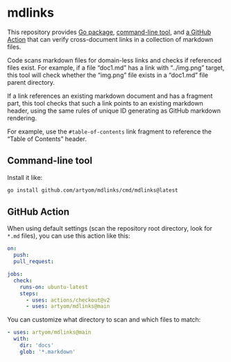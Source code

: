 # mdlinks

This repository provides [Go package](https://pkg.go.dev/github.com/artyom/mdlinks), [command-line tool](#command-line-tool), and [a GitHub Action](#github-action)
that can verify cross-document links in a collection of markdown files.

Code scans markdown files for domain-less links and checks if referenced files exist.
For example, if a file “doc1.md” has a link with “../img.png” target,
this tool will check whether the “img.png” file exists in a “doc1.md” file parent directory.

If a link references an existing markdown document and has a fragment part,
this tool checks that such a link points to an existing markdown header,
using the same rules of unique ID generating as GitHub markdown rendering.

For example, use the `#table-of-contents` link fragment to reference the “Table of Contents” header.

## Command-line tool

Install it like:

```sh
go install github.com/artyom/mdlinks/cmd/mdlinks@latest
```

## GitHub Action

When using default settings (scan the repository root directory, look for `*.md` files),
you can use this action like this:

```yaml
on:
  push:
  pull_request:

jobs:
  check:
    runs-on: ubuntu-latest
    steps:
      - uses: actions/checkout@v2
      - uses: artyom/mdlinks@main
```

You can customize what directory to scan and which files to match:

```yaml
- uses: artyom/mdlinks@main
  with:
    dir: 'docs'
    glob: '*.markdown'
```
